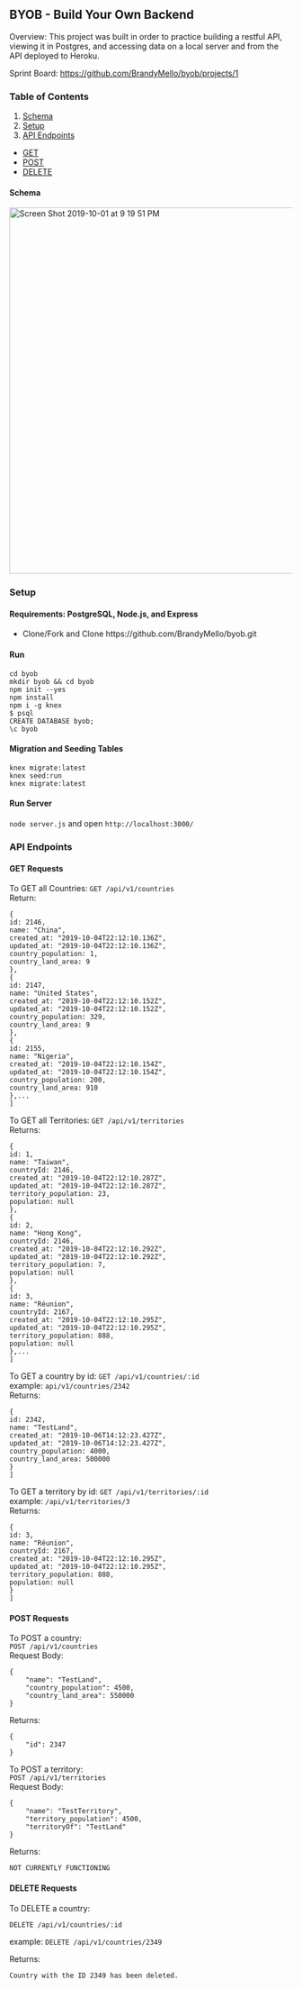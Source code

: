 ## BYOB - Build Your Own Backend
Overview: This project was built in order to practice building a restful API, viewing it in Postgres, and accessing data on a local server and from the API deployed to Heroku. <br>

Sprint Board: https://github.com/BrandyMello/byob/projects/1

### Table of Contents
1. [Schema](#schema)
1. [Setup](#setup)
1. [API Endpoints](#endpoints)
  * [GET](#get)
  * [POST](#post)
  * [DELETE](#delete)

#### <a name="schema">Schema</a>
<img width="650" alt="Screen Shot 2019-10-01 at 9 19 51 PM" src="https://user-images.githubusercontent.com/46384968/66015818-4e815380-e491-11e9-8396-ce89aad533ab.png">

### <a name="setup">Setup</a>
#### Requirements: PostgreSQL, Node.js, and Express
<ul> 
  <li>
   Clone/Fork and Clone
   https://github.com/BrandyMello/byob.git </li>
  </ul>
 
 #### Run
  `cd byob`<br>
 `mkdir byob && cd byob`<br>
  `npm init --yes`<br>
  `npm install`<br>
  `npm i -g knex`<br>
 `$ psql`<br>
  `CREATE DATABASE byob;`<br>
    `\c byob`
 
 
 #### Migration and Seeding Tables
`knex migrate:latest` <br>
  `knex seed:run`<br>
 `knex migrate:latest`
 
 #### Run Server
 ```node server.js```
 and open ```http://localhost:3000/```
 
 ### <a name="endpoints">API Endpoints</a>
 #### <a name="get">GET Requests</a>
 To GET all Countries:
 ```GET /api/v1/countries```<br>
 Return:
 ```[
{
id: 2146,
name: "China",
created_at: "2019-10-04T22:12:10.136Z",
updated_at: "2019-10-04T22:12:10.136Z",
country_population: 1,
country_land_area: 9
},
{
id: 2147,
name: "United States",
created_at: "2019-10-04T22:12:10.152Z",
updated_at: "2019-10-04T22:12:10.152Z",
country_population: 329,
country_land_area: 9
},
{
id: 2155,
name: "Nigeria",
created_at: "2019-10-04T22:12:10.154Z",
updated_at: "2019-10-04T22:12:10.154Z",
country_population: 200,
country_land_area: 910
},...
]
```
To GET all Territories:
```GET /api/v1/territories```<br>
Returns:
```[
{
id: 1,
name: "Taiwan",
countryId: 2146,
created_at: "2019-10-04T22:12:10.287Z",
updated_at: "2019-10-04T22:12:10.287Z",
territory_population: 23,
population: null
},
{
id: 2,
name: "Hong Kong",
countryId: 2146,
created_at: "2019-10-04T22:12:10.292Z",
updated_at: "2019-10-04T22:12:10.292Z",
territory_population: 7,
population: null
},
{
id: 3,
name: "Réunion",
countryId: 2167,
created_at: "2019-10-04T22:12:10.295Z",
updated_at: "2019-10-04T22:12:10.295Z",
territory_population: 888,
population: null
},...
]
```
To GET a country by id:
```GET /api/v1/countries/:id```<br>
example: ```api/v1/countries/2342```<br>
Returns:
```[
{
id: 2342,
name: "TestLand",
created_at: "2019-10-06T14:12:23.427Z",
updated_at: "2019-10-06T14:12:23.427Z",
country_population: 4000,
country_land_area: 500000
}
]
```
To GET a territory by id:
```GET /api/v1/territories/:id```<br>
example: ```/api/v1/territories/3```<br>
Returns: 
```[
{
id: 3,
name: "Réunion",
countryId: 2167,
created_at: "2019-10-04T22:12:10.295Z",
updated_at: "2019-10-04T22:12:10.295Z",
territory_population: 888,
population: null
}
]
```
#### <a name="post">POST Requests</a>
To POST a country:<br>
```POST /api/v1/countries```<br>
Request Body:<br>
```
{
	"name": "TestLand",
	"country_population": 4500,
	"country_land_area": 550000
}
```
Returns: <br>
```
{
    "id": 2347
}
```
To POST a territory:<br>
```POST /api/v1/territories```<br>
Request Body:<br>
```
{
	"name": "TestTerritory",
	"territory_population": 4500,
	"territoryOf": "TestLand"
}
```
Returns: <br>
```
NOT CURRENTLY FUNCTIONING
```
#### <a name="delete">DELETE Requests</a>
To DELETE a country: <br>
```
DELETE /api/v1/countries/:id
```
example: ```DELETE /api/v1/countries/2349```

Returns: <br>
```
Country with the ID 2349 has been deleted.
```




